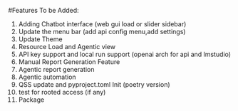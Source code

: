 #Features To be Added:
1. Adding Chatbot interface (web gui load or slider sidebar)
2. Update the menu bar (add api config menu,add settings)
3. Update Theme
4. Resource Load and Agentic view
5. API key support and local run support (openai arch for api and lmstudio)
6. Manual Report Generation Feature
7. Agentic report generation
8. Agentic automation
9. QSS update and pyproject.toml Init (poetry version)
10. test for rooted access (if any)
11. Package
